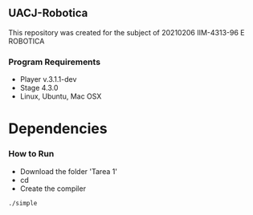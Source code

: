 ## UACJ-Robotica
This repository was created for the subject of 20210206 IIM-4313-96 E ROBOTICA

### Program Requirements
- Player v.3.1.1-dev
- Stage 4.3.0
- Linux, Ubuntu, Mac OSX

# Dependencies


### How to Run
- Download the folder 'Tarea 1'
- cd 
- Create the compiler 
```
./simple
```

